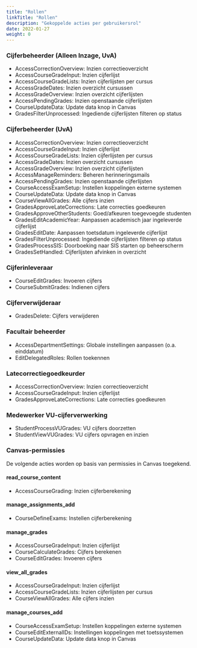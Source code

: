```yaml
---
title: "Rollen"
linkTitle: "Rollen"
description: "Gekoppelde acties per gebruikersrol"
date: 2022-01-27
weight: 0
---
```


### Cijferbeheerder (Alleen Inzage, UvA)

- AccessCorrectionOverview: Inzien correctieoverzicht
- AccessCourseGradeInput: Inzien cijferlijst
- AccessCourseGradeLists: Inzien cijferlijsten per cursus
- AccessGradeDates: Inzien overzicht cursussen
- AccessGradeOverview: Inzien overzicht cijferlijsten
- AccessPendingGrades: Inzien openstaande cijferlijsten
- CourseUpdateData: Update data knop in Canvas
- GradesFilterUnprocessed: Ingediende cijferlijsten filteren op status

### Cijferbeheerder (UvA)

- AccessCorrectionOverview: Inzien correctieoverzicht
- AccessCourseGradeInput: Inzien cijferlijst
- AccessCourseGradeLists: Inzien cijferlijsten per cursus
- AccessGradeDates: Inzien overzicht cursussen
- AccessGradeOverview: Inzien overzicht cijferlijsten
- AccessManageReminders: Beheren herinneringsmails
- AccessPendingGrades: Inzien openstaande cijferlijsten
- CourseAccessExamSetup: Instellen koppelingen externe systemen
- CourseUpdateData: Update data knop in Canvas
- CourseViewAllGrades: Alle cijfers inzien
- GradesApproveLateCorrections: Late correcties goedkeuren
- GradesApproveOtherStudents: Goed/afkeuren toegevoegde studenten
- GradesEditAcademicYear: Aanpassen academisch jaar ingeleverde cijferlijst
- GradesEditDate: Aanpassen toetsdatum ingeleverde cijferlijst
- GradesFilterUnprocessed: Ingediende cijferlijsten filteren op status
- GradesProcessSIS: Doorboeking naar SIS starten op beheerscherm
- GradesSetHandled: Cijferlijsten afvinken in overzicht

### Cijferinleveraar

- CourseEditGrades: Invoeren cijfers
- CourseSubmitGrades: Indienen cijfers

### Cijferverwijderaar

- GradesDelete: Cijfers verwijderen

### Facultair beheerder

- AccessDepartmentSettings: Globale instellingen aanpassen (o.a. einddatum)
- EditDelegatedRoles: Rollen toekennen

### Latecorrectiegoedkeurder

- AccessCorrectionOverview: Inzien correctieoverzicht
- AccessCourseGradeInput: Inzien cijferlijst
- GradesApproveLateCorrections: Late correcties goedkeuren

### Medewerker VU-cijferverwerking

- StudentProcessVUGrades: VU cijfers doorzetten
- StudentViewVUGrades: VU cijfers opvragen en inzien

### Canvas-permissies

De volgende acties worden op basis van permissies in Canvas toegekend.

#### read_course_content

- AccessCourseGrading: Inzien cijferberekening

#### manage_assignments_add

- CourseDefineExams: Instellen cijferberekening

#### manage_grades

- AccessCourseGradeInput: Inzien cijferlijst
- CourseCalculateGrades: Cijfers berekenen
- CourseEditGrades: Invoeren cijfers

#### view_all_grades

- AccessCourseGradeInput: Inzien cijferlijst
- AccessCourseGradeLists: Inzien cijferlijsten per cursus
- CourseViewAllGrades: Alle cijfers inzien

#### manage_courses_add

- CourseAccessExamSetup: Instellen koppelingen externe systemen
- CourseEditExternalIDs: Instellingen koppelingen met toetssystemen
- CourseUpdateData: Update data knop in Canvas